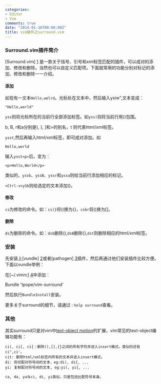 ```yaml
---
categories:
- Editor
- Vim
comments: true
date: "2014-01-16T00:00:00Z"
title: vim插件之surround.vim
---
```

### Surround.vim插件简介

[Surround.vim] [1] 是一款关于括号、引号和xml标签匹配的插件，可以成对的添加、修改和删除。当然也可以自定义匹配项。下面就常用的功能分别对标记的添加、修改和删除一一介绍。

#### 添加

如现有一文本`Hello,wolrd`。光标处在文本中，然后输入ysiw",文本变成：

```
"Hello,world"
```

`yss`则将光标所在的当前行全部添加标签。如`yss)`则将当前行用()包围。

<!--more-->

b, B, r和a分别是), }, ]和>的别名，t 则代表html/xml标签。

`ysst`,然后再输入html/xml标签，即可成对添加。如

```
Hello,world
```

输入`ysst<p>`后，变为：

```
<p>Hello,World</p>
```

类似的，`yssb`、`yssB`、`yssr`和`yssa`则给当前行添加相应的标记。

`<Ctrl-v>ySb`则给选定的文本添加()。

#### 修改

`cs`为修改的命令。如：`cs)}`将()换为{}，`csbr`将()换为[]。

#### 删除

`ds`为删除的命令。如：`dsb`删除(),`dsB`删除{},`dst`则删除相应的html/xml标签。

### 安装

先安装上[vundle] [2]或者[pathogen] [3]插件，然后再通过他们安装插件比较方便。下面以vundle举例：

在[~/.vimrc] [4]中添加：

Bundle 'tpope/vim-surround'

然后执行`BundleInstall`安装。

更多关于surround的细节，请通过`：help surround`查看。

### 其他

其实surround只是对vim中[text-object motion][5]的扩展，vim常见的text-object编辑功能有：

```
ci(, ci[, ci{：删除(),[],{}之间的所有字符并进入insert模式。类似的还有ci",ci'。
cit: 删除html/xml标签内所有的文本并进入insert模式。
di: 剪切配对符号间的文本，eg:di(, di{, ...
yi: 复制配对符号间的文本, eg:yi(, yi{, ...

ca, da, ya与ci, di, yi类似，只是包括比配符号本身。
```

[1]: https://github.com/tpope/vim-surround
[2]: https://github.com/gmarik/vundle
[3]: https://github.com/tpope/vim-pathogen
[4]: https://github.com/xautjzd/dotvim
[5]: http://vimdoc.sourceforge.net/htmldoc/motion.html
